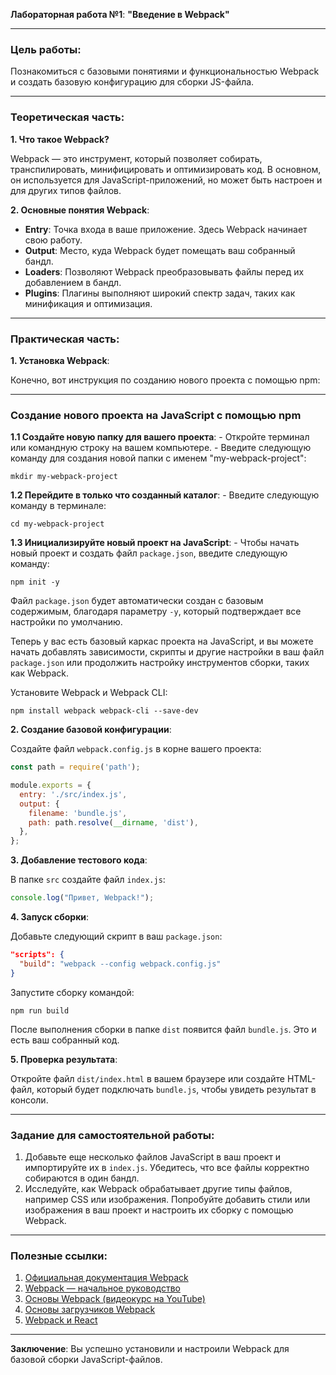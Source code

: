 **Лабораторная работа №1**: **"Введение в Webpack"**

---

### **Цель работы**:

Познакомиться с базовыми понятиями и функциональностью Webpack и создать базовую конфигурацию для сборки JS-файла.

---

### **Теоретическая часть**:

**1. Что такое Webpack?**

Webpack — это инструмент, который позволяет собирать, транспилировать, минифицировать и оптимизировать код. В основном, он используется для JavaScript-приложений, но может быть настроен и для других типов файлов.

**2. Основные понятия Webpack**:
- **Entry**: Точка входа в ваше приложение. Здесь Webpack начинает свою работу.
- **Output**: Место, куда Webpack будет помещать ваш собранный бандл.
- **Loaders**: Позволяют Webpack преобразовывать файлы перед их добавлением в бандл.
- **Plugins**: Плагины выполняют широкий спектр задач, таких как минификация и оптимизация.

---

### **Практическая часть**:

**1. Установка Webpack**:

Конечно, вот инструкция по созданию нового проекта с помощью npm:

---

### Создание нового проекта на JavaScript с помощью npm

**1.1 Создайте новую папку для вашего проекта**:
    - Откройте терминал или командную строку на вашем компьютере.
    - Введите следующую команду для создания новой папки с именем "my-webpack-project":
```
mkdir my-webpack-project
```

**1.2 Перейдите в только что созданный каталог**:
    - Введите следующую команду в терминале:
```
cd my-webpack-project
```

**1.3 Инициализируйте новый проект на JavaScript**:
    - Чтобы начать новый проект и создать файл `package.json`, введите следующую команду:
```
npm init -y
```

Файл `package.json` будет автоматически создан с базовым содержимым, благодаря параметру `-y`, который подтверждает все настройки по умолчанию.

Теперь у вас есть базовый каркас проекта на JavaScript, и вы можете начать добавлять зависимости, скрипты и другие настройки в ваш файл `package.json` или продолжить настройку инструментов сборки, таких как Webpack.

Установите Webpack и Webpack CLI:
```
npm install webpack webpack-cli --save-dev
```

**2. Создание базовой конфигурации**:

Создайте файл `webpack.config.js` в корне вашего проекта:
```javascript
const path = require('path');

module.exports = {
  entry: './src/index.js',
  output: {
    filename: 'bundle.js',
    path: path.resolve(__dirname, 'dist'),
  },
};
```

**3. Добавление тестового кода**:

В папке `src` создайте файл `index.js`:
```javascript
console.log("Привет, Webpack!");
```

**4. Запуск сборки**:

Добавьте следующий скрипт в ваш `package.json`:
```json
"scripts": {
  "build": "webpack --config webpack.config.js"
}
```

Запустите сборку командой:
```
npm run build
```

После выполнения сборки в папке `dist` появится файл `bundle.js`. Это и есть ваш собранный код.

**5. Проверка результата**:

Откройте файл `dist/index.html` в вашем браузере или создайте HTML-файл, который будет подключать `bundle.js`, чтобы увидеть результат в консоли.

---

### **Задание для самостоятельной работы**:

1. Добавьте еще несколько файлов JavaScript в ваш проект и импортируйте их в `index.js`. Убедитесь, что все файлы корректно собираются в один бандл.
2. Исследуйте, как Webpack обрабатывает другие типы файлов, например CSS или изображения. Попробуйте добавить стили или изображения в ваш проект и настроить их сборку с помощью Webpack.

---

### **Полезные ссылки**:
1. [Официальная документация Webpack](https://webpack.js.org/)
2. [Webpack — начальное руководство](https://www.valentinog.com/blog/webpack/)
3. [Основы Webpack (видеокурс на YouTube)](https://www.youtube.com/playlist?list=PLblA84xge2_zwxh3XJqy6UVxS60YdusY8)
4. [Основы загрузчиков Webpack](https://www.sitepoint.com/understanding-webpack-loaders/)
5. [Webpack и React](https://www.robinwieruch.de/minimal-react-webpack-babel-setup)

---

**Заключение**: Вы успешно установили и настроили Webpack для базовой сборки JavaScript-файлов.
